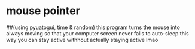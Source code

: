 # mouse pointer 
##(using pyuatogui, time & random)
this program turns the mouse into always moving so that your computer screen never falls to auto-sleep
this way you can stay active withhout actually staying active lmao
